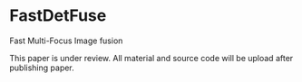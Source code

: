 # FastDetFuse
Fast Multi-Focus Image fusion

This paper is under review. All material and source code will be upload after publishing paper. 


